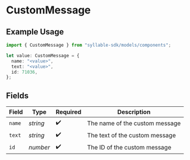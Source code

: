 # CustomMessage

## Example Usage

```typescript
import { CustomMessage } from "syllable-sdk/models/components";

let value: CustomMessage = {
  name: "<value>",
  text: "<value>",
  id: 71036,
};
```

## Fields

| Field                          | Type                           | Required                       | Description                    |
| ------------------------------ | ------------------------------ | ------------------------------ | ------------------------------ |
| `name`                         | *string*                       | :heavy_check_mark:             | The name of the custom message |
| `text`                         | *string*                       | :heavy_check_mark:             | The text of the custom message |
| `id`                           | *number*                       | :heavy_check_mark:             | The ID of the custom message   |